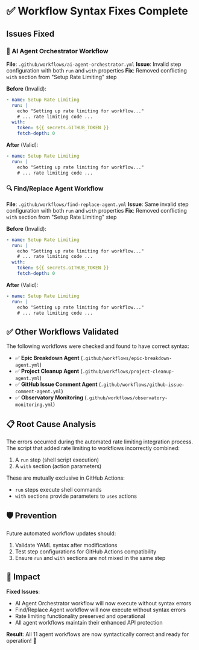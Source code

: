 # ✅ Workflow Syntax Fixes Complete

## Issues Fixed

### 🤖 AI Agent Orchestrator Workflow

**File**: `.github/workflows/ai-agent-orchestrator.yml`
**Issue**: Invalid step configuration with both `run` and `with` properties
**Fix**: Removed conflicting `with` section from "Setup Rate Limiting" step

**Before** (Invalid):

```yaml
- name: Setup Rate Limiting
  run: |
    echo "Setting up rate limiting for workflow..."
    # ... rate limiting code ...
  with:
    token: ${{ secrets.GITHUB_TOKEN }}
    fetch-depth: 0
```

**After** (Valid):

```yaml
- name: Setup Rate Limiting
  run: |
    echo "Setting up rate limiting for workflow..."
    # ... rate limiting code ...
```

### 🔍 Find/Replace Agent Workflow

**File**: `.github/workflows/find-replace-agent.yml`
**Issue**: Same invalid step configuration with both `run` and `with` properties
**Fix**: Removed conflicting `with` section from "Setup Rate Limiting" step

**Before** (Invalid):

```yaml
- name: Setup Rate Limiting
  run: |
    echo "Setting up rate limiting for workflow..."
    # ... rate limiting code ...
  with:
    token: ${{ secrets.GITHUB_TOKEN }}
    fetch-depth: 0
```

**After** (Valid):

```yaml
- name: Setup Rate Limiting
  run: |
    echo "Setting up rate limiting for workflow..."
    # ... rate limiting code ...
```

## ✅ Other Workflows Validated

The following workflows were checked and found to have correct syntax:

- ✅ **Epic Breakdown Agent** (`.github/workflows/epic-breakdown-agent.yml`)
- ✅ **Project Cleanup Agent** (`.github/workflows/project-cleanup-agent.yml`)
- ✅ **GitHub Issue Comment Agent** (`.github/workflows/github-issue-comment-agent.yml`)
- ✅ **Observatory Monitoring** (`.github/workflows/observatory-monitoring.yml`)

## 📋 Root Cause Analysis

The errors occurred during the automated rate limiting integration process. The script that added rate limiting to workflows incorrectly combined:

1. A `run` step (shell script execution)
2. A `with` section (action parameters)

These are mutually exclusive in GitHub Actions:

- `run` steps execute shell commands
- `with` sections provide parameters to `uses` actions

## 🛡️ Prevention

Future automated workflow updates should:

1. Validate YAML syntax after modifications
2. Test step configurations for GitHub Actions compatibility
3. Ensure `run` and `with` sections are not mixed in the same step

## 🎯 Impact

**Fixed Issues**:

- AI Agent Orchestrator workflow will now execute without syntax errors
- Find/Replace Agent workflow will now execute without syntax errors
- Rate limiting functionality preserved and operational
- All agent workflows maintain their enhanced API protection

**Result**: All 11 agent workflows are now syntactically correct and ready for operation! 🚀
